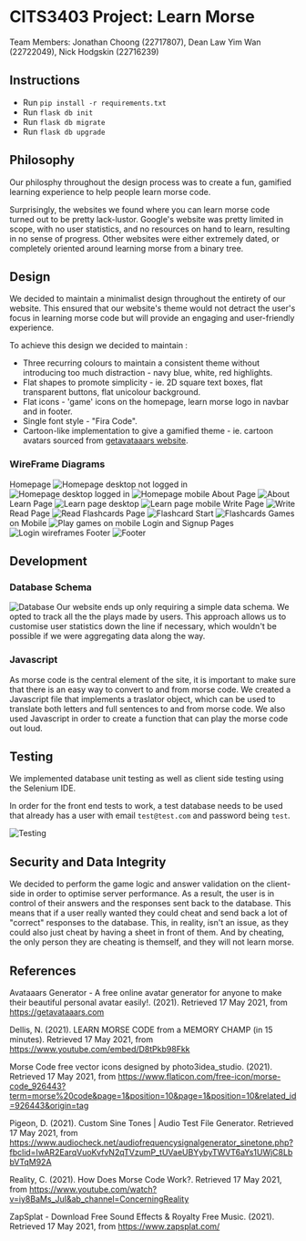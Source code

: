 # CITS3403 Project: Learn Morse
Team Members: Jonathan Choong (22717807), Dean Law Yim Wan (22722049), Nick Hodgskin (22716239)

## Instructions
- Run `pip install -r requirements.txt`
- Run `flask db init`
- Run `flask db migrate`
- Run `flask db upgrade`

## Philosophy
Our philosphy throughout the design process was to create a fun, gamified learning experience to help people learn morse code.

Surprisingly, the websites we found where you can learn morse code turned out to be pretty lack-lustor. Google's website was pretty limited in scope, with no user statistics, and no resources on hand to learn, resulting in no sense of progress. Other websites were either extremely dated, or completely oriented around learning morse from a binary tree.
## Design
We decided to maintain a minimalist design throughout the entirety of our website. This ensured that our website's theme would not detract the user's focus in learning morse code but will provide an engaging and user-friendly experience. 

To achieve this design we decided to maintain :
- Three recurring colours to maintain a consistent theme without introducing too much distraction - navy blue, white, red highlights.
- Flat shapes to promote simplicity - ie. 2D square text boxes, flat transparent buttons, flat unicolour background. 
- Flat icons - 'game' icons on the homepage, learn morse logo in navbar and in footer. 
- Single font style - "Fira Code".
- Cartoon-like implementation to give a gamified theme - ie. cartoon avatars sourced from <a href="https://getavataaars.com/?accessoriesType=Wayfarers&avatarStyle=Transparent&clotheColor=Black&clotheType=CollarSweater&eyeType=Surprised&eyebrowType=RaisedExcited&facialHairColor=Red&facialHairType=Blank&graphicType=Bear&hairColor=Blonde&hatColor=Pink&mouthType=Sad&skinColor=Pale&topType=WinterHat1.">getavataaars website</a>. 
### WireFrame Diagrams
Homepage
![Homepage desktop not logged in](readMeImages/homepage-desk-nolog.png)
![Homepage desktop logged in](readMeImages/homepage-desk-logged.png)
![Homepage mobile](readMeImages/homepage-mob.png)
About Page
![About](readMeImages/about.png)
Learn Page
![Learn page desktop](readMeImages/learn-desk.png)
![Learn page mobile](readMeImages/learn-mob.png)
Write Page
![Write](readMeImages/write.jpg)
Read Page
![Read](readMeImages/read.jpg)
Flashcards Page
![Flashcard Start](readMeImages/flash-start.jpg)
![Flashcards](readMeImages/flash.jpg)
Games on Mobile
![Play games on mobile](readMeImages/play-mobile.jpg)
Login and Signup Pages
![Login wireframes](readMeImages/loginwire.png)
Footer
![Footer](readMeImages/footer.png)

## Development
### Database Schema
![Database](readMeImages/database.png)
Our website ends up only requiring a simple data schema. We opted to track all the the plays made by users. This approach allows us to customise user statistics down the line if necessary, which wouldn't be possible if we were aggregating data along the way.

### Javascript
As morse code is the central element of the site, it is important to make sure that there is an easy way to convert to and from morse code.
We created a Javascript file that implements a traslator object, which can be used to translate both letters and full sentences to and from morse code.
We also used Javascript in order to create a function that can play the morse code out loud.

## Testing
We implemented database unit testing as well as client side testing using the Selenium IDE.

In order for the front end tests to work, a test database needs to be used that already has a user with email `test@test.com` and password being `test`.

![Testing](readMeImages/selenium_testing.png)

## Security and Data Integrity
We decided to perform the game logic and answer validation on the client-side in order to optimise server performance. As a result, the user is in control of their answers and the responses sent back to the database. This means that if a user really wanted they could cheat and send back a lot of "correct" responses to the database. This, in reality, isn't an issue, as they could also just cheat by having a sheet in front of them. And by cheating, the only person they are cheating is themself, and they will not learn morse. 

## References
Avataaars Generator - A free online avatar generator for anyone to make their beautiful personal avatar easily!. (2021). Retrieved 17 May 2021, from https://getavataaars.com

Dellis, N. (2021). LEARN MORSE CODE from a MEMORY CHAMP (in 15 minutes). Retrieved 17 May 2021, from https://www.youtube.com/embed/D8tPkb98Fkk

Morse Code free vector icons designed by photo3idea_studio. (2021). Retrieved 17 May 2021, from https://www.flaticon.com/free-icon/morse-code_926443?term=morse%20code&page=1&position=10&page=1&position=10&related_id=926443&origin=tag

Pigeon, D. (2021). Custom Sine Tones | Audio Test File Generator. Retrieved 17 May 2021, from https://www.audiocheck.net/audiofrequencysignalgenerator_sinetone.php?fbclid=IwAR2EarqVuoKvfvN2qTVzumP_tUVaeUBYybyTWVT6aYs1UWjC8LbbVTqM92A

Reality, C. (2021). How Does Morse Code Work?. Retrieved 17 May 2021, from https://www.youtube.com/watch?v=iy8BaMs_JuI&ab_channel=ConcerningReality

ZapSplat - Download Free Sound Effects & Royalty Free Music. (2021). Retrieved 17 May 2021, from https://www.zapsplat.com/
